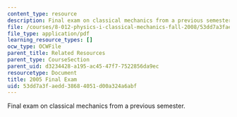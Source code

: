 ```yaml
---
content_type: resource
description: Final exam on classical mechanics from a previous semester.
file: /courses/8-012-physics-i-classical-mechanics-fall-2008/53dd7a3faedd38684051d00a324a6abf_final_exam.pdf
file_type: application/pdf
learning_resource_types: []
ocw_type: OCWFile
parent_title: Related Resources
parent_type: CourseSection
parent_uid: d3234428-a195-ac45-47f7-7522856da9ec
resourcetype: Document
title: 2005 Final Exam
uid: 53dd7a3f-aedd-3868-4051-d00a324a6abf
---
```

Final exam on classical mechanics from a previous semester.